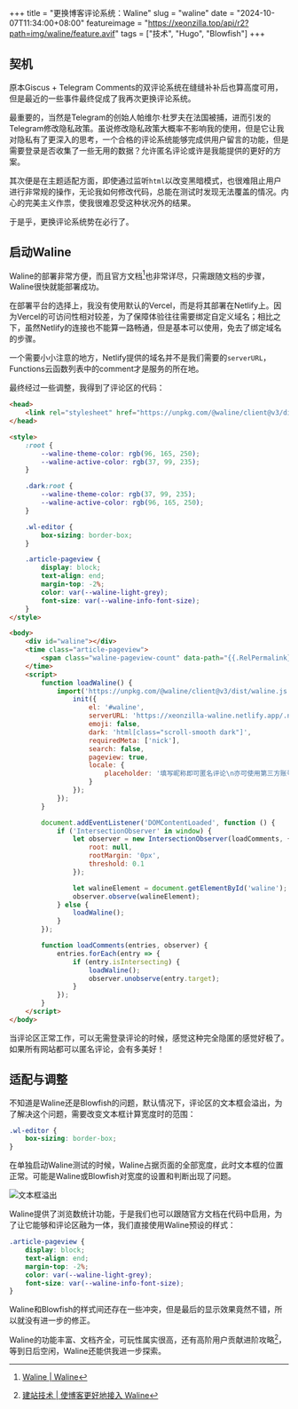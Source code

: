 +++
title = "更换博客评论系统：Waline"
slug = "waline"
date = "2024-10-07T11:34:00+08:00"
featureimage = "https://xeonzilla.top/api/r2?path=img/waline/feature.avif"
tags = ["技术", "Hugo", "Blowfish"]
+++
## 契机
原本Giscus + Telegram Comments的双评论系统在缝缝补补后也算高度可用，但是最近的一些事件最终促成了我再次更换评论系统。

最重要的，当然是Telegram的创始人帕维尔·杜罗夫在法国被捕，进而引发的Telegram修改隐私政策。虽说修改隐私政策大概率不影响我的使用，但是它让我对隐私有了更深入的思考，一个合格的评论系统能够完成供用户留言的功能，但是需要登录是否收集了一些无用的数据？允许匿名评论或许是我能提供的更好的方案。

其次便是在主题适配方面，即使通过监听`html`以改变黑暗模式，也很难阻止用户进行非常规的操作，无论我如何修改代码，总能在测试时发现无法覆盖的情况。内心的完美主义作祟，使我很难忍受这种状况外的结果。

于是乎，更换评论系统势在必行了。

## 启动Waline
Waline的部署非常方便，而且官方文档[^1]也非常详尽，只需跟随文档的步骤，Waline很快就能部署成功。

在部署平台的选择上，我没有使用默认的Vercel，而是将其部署在Netlify上。因为Vercel的可访问性相对较差，为了保障体验往往需要绑定自定义域名；相比之下，虽然Netlify的连接也不能算一路畅通，但是基本可以使用，免去了绑定域名的步骤。

一个需要小小注意的地方，Netlify提供的域名并不是我们需要的`serverURL`，Functions云函数列表中的comment才是服务的所在地。

最终经过一些调整，我得到了评论区的代码：
```html
<head>
    <link rel="stylesheet" href="https://unpkg.com/@waline/client@v3/dist/waline.css" />
</head>

<style>
    :root {
        --waline-theme-color: rgb(96, 165, 250);
        --waline-active-color: rgb(37, 99, 235);
    }

    .dark:root {
        --waline-theme-color: rgb(37, 99, 235);
        --waline-active-color: rgb(96, 165, 250);
    }

    .wl-editor {
        box-sizing: border-box;
    }

    .article-pageview {
        display: block;
        text-align: end;
        margin-top: -2%;
        color: var(--waline-light-grey);
        font-size: var(--waline-info-font-size);
    }
</style>

<body>
    <div id="waline"></div>
    <time class="article-pageview">
        <span class="waline-pageview-count" data-path="{{.RelPermalink}}">0</span> 次浏览
    </time>
    <script>
        function loadWaline() {
            import('https://unpkg.com/@waline/client@v3/dist/waline.js').then(({ init }) => {
                init({
                    el: '#waline',
                    serverURL: 'https://xeonzilla-waline.netlify.app/.netlify/functions/comment',
                    emoji: false,
                    dark: 'html[class="scroll-smooth dark"]',
                    requiredMeta: ['nick'],
                    search: false,
                    pageview: true,
                    locale: {
                        placeholder: '填写昵称即可匿名评论\n亦可使用第三方账号登录'
                    }
                });
            });
        }

        document.addEventListener('DOMContentLoaded', function () {
            if ('IntersectionObserver' in window) {
                let observer = new IntersectionObserver(loadComments, {
                    root: null,
                    rootMargin: '0px',
                    threshold: 0.1
                });

                let walineElement = document.getElementById('waline');
                observer.observe(walineElement);
            } else {
                loadWaline();
            }
        });

        function loadComments(entries, observer) {
            entries.forEach(entry => {
                if (entry.isIntersecting) {
                    loadWaline();
                    observer.unobserve(entry.target);
                }
            });
        }
    </script>
</body>
```
当评论区正常工作，可以无需登录评论的时候，感觉这种完全隐匿的感觉好极了。如果所有网站都可以匿名评论，会有多美好！

## 适配与调整
不知道是Waline还是Blowfish的问题，默认情况下，评论区的文本框会溢出，为了解决这个问题，需要改变文本框计算宽度时的范围：
```css
.wl-editor {
    box-sizing: border-box;
}
```
在单独启动Waline测试的时候，Waline占据页面的全部宽度，此时文本框的位置正常。可能是Waline或Blowfish对宽度的设置和判断出现了问题。

![文本框溢出](https://xeonzilla.top/api/r2?path=img/waline/01.avif "文本框溢出")

Waline提供了浏览数统计功能，于是我们也可以跟随官方文档在代码中启用，为了让它能够和评论区融为一体，我们直接使用Waline预设的样式：
```css
.article-pageview {
    display: block;
    text-align: end;
    margin-top: -2%;
    color: var(--waline-light-grey);
    font-size: var(--waline-info-font-size);
}
```
Waline和Blowfish的样式间还存在一些冲突，但是最后的显示效果竟然不错，所以就没有进一步的修正。

Waline的功能丰富、文档齐全，可玩性属实很高，还有高阶用户贡献进阶攻略[^2]，等到日后空闲，Waline还能供我进一步探索。

[^1]:[Waline | Waline](https://waline.js.org/)
[^2]:[建站技术 | 使博客更好地接入 Waline](https://blog.reincarnatey.net/2024/0719-better-waline/)